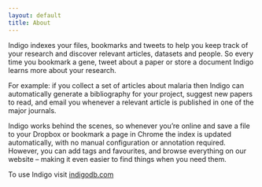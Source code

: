 ```yaml
---
layout: default
title: About
---
```

Indigo indexes your files, bookmarks and tweets to help you keep track of your research and discover relevant articles, datasets and people. So every time you bookmark a gene, tweet about a paper or store a document Indigo learns more about your research.

For example: if you collect a set of articles about malaria then Indigo can automatically generate a bibliography for your project, suggest new papers to read, and email you whenever a relevant article is published in one of the major journals.

Indigo works behind the scenes, so whenever you’re online and save a file to your Dropbox or bookmark a page in Chrome the index is updated automatically, with no manual configuration or annotation required. However, you can add tags and favourites, and browse everything on our website – making it even easier to find things when you need them.

To use Indigo visit [indigodb.com](https://indigodb.com)

